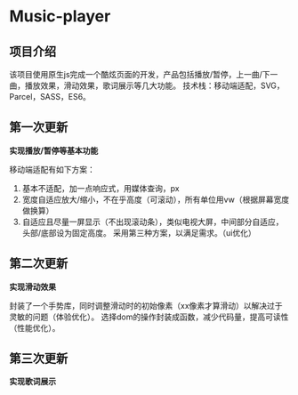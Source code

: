 # Music-player

## 项目介绍
该项目使用原生js完成一个酷炫页面的开发，产品包括播放/暂停，上一曲/下一曲，播放效果，滑动效果，歌词展示等几大功能。
技术栈：移动端适配，SVG，Parcel，SASS，ES6。

## 第一次更新
**实现播放/暂停等基本功能**

移动端适配有如下方案：
1. 基本不适配，加一点响应式，用媒体查询，px
2. 宽度自适应放大/缩小，不在乎高度（可滚动），所有单位用vw（根据屏幕宽度做换算）
3. 自适应且尽量一屏显示（不出现滚动条），类似电视大屏，中间部分自适应，头部/底部设为固定高度。
采用第三种方案，以满足需求。（ui优化）

## 第二次更新
**实现滑动效果**

封装了一个手势库，同时调整滑动时的初始像素（xx像素才算滑动）以解决过于灵敏的问题（体验优化）。
选择dom的操作封装成函数，减少代码量，提高可读性（性能优化）。

## 第三次更新
**实现歌词展示**

